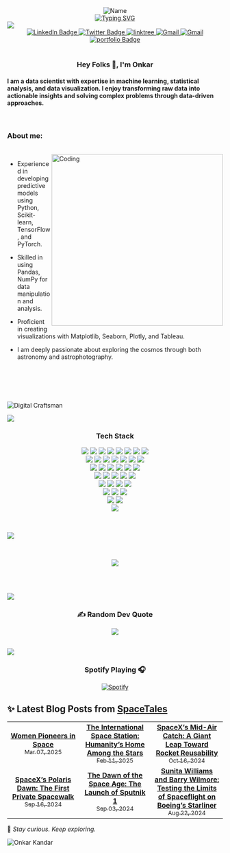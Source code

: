 
<div align="center">
  <img src="https://github.com/onkar157/onkar157/assets/98203821/c8ee7197-e947-43b8-8f95-59f2859877e4" alt="Name">
</div>


<div align="center">
  <a href="https://git.io/typing-svg">
    <img src="https://readme-typing-svg.herokuapp.com?font=VT323&size=25&pause=1000&color=25F7B0&width=500&lines=Data+Scientist+%7C+AI-ML+%7C+Gen-AI+%7C+Blogger" alt="Typing SVG" />
  </a>
</div>


<img src="https://user-images.githubusercontent.com/73097560/115834477-dbab4500-a447-11eb-908a-139a6edaec5c.gif">   

<div id="badges" align = "center">
  <a href="https://linkedin.com/in/onkar-kandar-29a8a31ba">
    <img src="https://img.shields.io/badge/LinkedIn-blue?style=for-the-badge&logo=linkedin&logoColor=white" alt="LinkedIn Badge"/>
  </a>
  <a href="https://twitter.com/Onkarkandar">
    <img src="https://img.shields.io/badge/X-000000?style=for-the-badge&logo=x&logoColor=white" alt="Twitter Badge"/>
  </a>
  <a href="https://linktr.ee/onkarkandar/">
    <img src="https://img.shields.io/badge/linktree-04444e?style=for-the-badge&logo=linktree&logoColor=white" alt="linktree"/>
  </a>
  <a href="">
    <img src="https://img.shields.io/badge/Gmail-D14836?style=for-the-badge&logo=gmail&logoColor=white" alt="Gmail"/>
  </a>
  <a href="https://instagram.com/@stelliferous_onkki">
    <img src="https://img.shields.io/badge/Instagram-%23E4405F.svg?style=for-the-badge&logo=Instagram&logoColor=white" alt="Gmail"/>
  </a>
  

  <a href="https://onkarkandar.netlify.app/">
    <img src="https://img.shields.io/badge/portfolio-c67c29?style=for-the-badge&logo=world" alt="portfolio Badge"/>
  </a>
  
</div>




<br/>
<h3 align="center">Hey Folks 👋, I'm Onkar</h1>
<h4 align="left">I am a data scientist with expertise in machine learning, statistical analysis, and data visualization. I enjoy transforming raw data into actionable insights and solving complex problems through data-driven approaches.
</h4>
<br/>



### About me:
<br/>
<img align="right" alt="Coding" width="400" src="https://media.tenor.com/2uyENRmiUt0AAAAC/coding.gif"> 

-   Experienced in developing predictive models using Python, Scikit-learn, TensorFlow, and PyTorch.

-   Skilled in using Pandas, NumPy for data manipulation and analysis.

-   Proficient in creating visualizations with Matplotlib, Seaborn, Plotly, and Tableau.

-   I am deeply passionate about exploring the cosmos through both astronomy and astrophotography.

  

<br/>
<br><br><br>

![Digital Craftsman](https://img.shields.io/badge/Blog%20Website-Spacetales.in%2F-black?style=for-the-badge)


<img src="https://user-images.githubusercontent.com/73097560/115834477-dbab4500-a447-11eb-908a-139a6edaec5c.gif">
<div align="center"> 
  
### Tech Stack
</div>

<div align="center">
  <img src=https://img.shields.io/badge/Python-1e1e1e?style=for-the-badge&logo=python&logoColor=white >
  <img src=https://img.shields.io/badge/MySql-0e2f44?style=for-the-badge&logo=mysql&logoColor=white >
  <img src=https://img.shields.io/badge/scikit--learn-%23F7931E.svg?style=for-the-badge&logo=scikit-learn&logoColor=white >
  <img src=https://img.shields.io/badge/Seaborn-777BB4?style=for-the-badge&logo=seaborn&logoColor=white >
  <img src=https://img.shields.io/badge/numpy-%23013243.svg?style=for-the-badge&logo=numpy&logoColor=white >
  <img src=https://img.shields.io/badge/pandas-%23150458.svg?style=for-the-badge&logo=pandas&logoColor=white >
  <img src=https://img.shields.io/badge/Plotly-239120?style=for-the-badge&logo=plotly&logoColor=white >
<!--   <img src=https://img.shields.io/badge/json-5E5C5C?style=for-the-badge&logo=json&logoColor=white >  -->
  <img src=https://img.shields.io/badge/Spacy-301037?style=for-the-badge&logo=spacy&logoColor=white > <br>
  <img src=https://img.shields.io/badge/Visual%20Studio%20Code-0078d7.svg?style=for-the-badge&logo=visual-studio-code&logoColor=white >
  <img src=https://img.shields.io/badge/Keras-%23D00000.svg?style=for-the-badge&logo=Keras&logoColor=white >
  <img src=https://img.shields.io/badge/Matplotlib-783f04?style=for-the-badge&logo=Matplotlib&logoColor=black >
  <img src=https://img.shields.io/badge/PyTorch-%23EE4C2C.svg?style=for-the-badge&logo=PyTorch&logoColor=white >
  <img src=https://img.shields.io/badge/SciPy-%230C55A5.svg?style=for-the-badge&logo=scipy&logoColor=%white >
  <img src=https://img.shields.io/badge/TensorFlow-%23FF6F00.svg?style=for-the-badge&logo=TensorFlow&logoColor=white >
  <img src=https://img.shields.io/badge/Postman-FF6C37?style=for-the-badge&logo=postman&logoColor=white > <br>
  <img src=https://img.shields.io/badge/power_bi-F2C811?style=for-the-badge&logo=powerbi&logoColor=black >
  <img src=https://img.shields.io/badge/Tableau-ece6ff?style=for-the-badge&logo=tableau&logoColor=black >
  <img src=https://img.shields.io/badge/git-%23F05033.svg?style=for-the-badge&logo=git&logoColor=white >
  <img src=https://img.shields.io/badge/github-663333?style=for-the-badge&logo=github&logoColor=white >
  <img src=https://img.shields.io/badge/gitlab-%23181717.svg?style=for-the-badge&logo=gitlab&logoColor=white >
  <img src=https://img.shields.io/badge/docker-%230db7ed.svg?style=for-the-badge&logo=docker&logoColor=white > <br>
  <img src=https://img.shields.io/badge/Windows%2011-%230079d5.svg?style=for-the-badge&logo=Windows%2011&logoColor=white >
  <img src=https://img.shields.io/badge/Microsoft_Excel-217346?style=for-the-badge&logo=microsoft-excel&logoColor=white >
  <img src=https://img.shields.io/badge/markdown-%23000000.svg?style=for-the-badge&logo=markdown&logoColor=white >
  <img src=https://img.shields.io/badge/jupyter-%23FA0F00.svg?style=for-the-badge&logo=jupyter&logoColor=white >
  <img src=https://img.shields.io/badge/opencv-%23white.svg?style=for-the-badge&logo=opencv&logoColor=white > <br>
  <img src=https://img.shields.io/badge/flask-%23000.svg?style=for-the-badge&logo=flask&logoColor=white >
  <img src=https://img.shields.io/badge/FastAPI-005571?style=for-the-badge&logo=fastapi >
  <img src=https://img.shields.io/badge/Canva-001f54?style=for-the-badge&logo=Canva&logoColor=white >
  <img src=https://img.shields.io/badge/MongoDB-%234ea94b.svg?style=for-the-badge&logo=mongodb&logoColor=white > <br>
  <img src=https://img.shields.io/badge/Selenium-5c2641?style=for-the-badge&logo=selinium&logoColor=white >
  <img src=https://img.shields.io/badge/BeautifulSoup-ff1493?style=for-the-badge&logo=beautifulsoup&logoColor=white > 
  <img src=https://img.shields.io/badge/Request-303843?style=for-the-badge&logo=request&logoColor=white > <br>
  <img src=https://img.shields.io/badge/Scrapy-663333?style=for-the-badge&logo=scrapy&logoColor=white >
  <img src=https://img.shields.io/badge/Anaconda-783f04?style=for-the-badge&logo=anaconda&logoColor=white > <br>
  <img src=https://img.shields.io/badge/Gitlab-e66633?style=for-the-badge&logo=gitlab&logoColor=white >
</div>



<br><br>
<img src="https://user-images.githubusercontent.com/73097560/115834477-dbab4500-a447-11eb-908a-139a6edaec5c.gif">

  <br/>

  
  
  <br/>




<div align="center"

<a href="https://github.com/Meghna-DAS/github-profile-views-counter">
    <img src="https://komarev.com/ghpvc/?username=onkar157">
</a>

</div>


<br><br>

<img src="https://user-images.githubusercontent.com/73097560/115834477-dbab4500-a447-11eb-908a-139a6edaec5c.gif">
<div align="center">
  
### ✍️ Random Dev Quote
![](https://quotes-github-readme.vercel.app/api?type=horizontal&theme=radical)

</div>

<br>
<img src="https://user-images.githubusercontent.com/73097560/115834477-dbab4500-a447-11eb-908a-139a6edaec5c.gif">

<div align="center">


  
### Spotify Playing 🎧

[![Spotify](https://novatorem-kyzbk7wxl-bardiesel.vercel.app/api/spotify)](https://open.spotify.com/track/6hCRurmcJcOY7KUUDcBHrU?si=c334e4a852bb4b68)

</div>

## ✨ Latest Blog Posts from [SpaceTales](https://spacetales.in)

<!-- BLOG-CARDS:START -->
<table><tr>
<td align="center" width="33%">
  <a href="https://spacetales.in/women-pioneers-in-space/" target="_blank">
    <b>Women Pioneers in Space</b><br/>
    <sub>Mar 07, 2025</sub>
  </a>
</td>
<td align="center" width="33%">
  <a href="https://spacetales.in/the-international-space-station-humanitys-home-among-the-stars/" target="_blank">
    <b>The International Space Station: Humanity’s Home Among the Stars</b><br/>
    <sub>Feb 11, 2025</sub>
  </a>
</td>
<td align="center" width="33%">
  <a href="https://spacetales.in/spacexs-mid-air-catch-a-giant-leap-toward-rocket-reusability/" target="_blank">
    <b>SpaceX’s Mid-Air Catch: A Giant Leap Toward Rocket Reusability</b><br/>
    <sub>Oct 16, 2024</sub>
  </a>
</td>
</tr><tr>
<td align="center" width="33%">
  <a href="https://spacetales.in/spacexs-polaris-dawn-the-first-private-spacewalk/" target="_blank">
    <b>SpaceX’s Polaris Dawn: The First Private Spacewalk</b><br/>
    <sub>Sep 16, 2024</sub>
  </a>
</td>
<td align="center" width="33%">
  <a href="https://spacetales.in/the-dawn-of-the-space-age-the-launch-of-sputnik-1/" target="_blank">
    <b>The Dawn of the Space Age: The Launch of Sputnik 1</b><br/>
    <sub>Sep 03, 2024</sub>
  </a>
</td>
<td align="center" width="33%">
  <a href="https://spacetales.in/sunita-williams-and-barry-wilmore-testing-the-limits-of-spaceflight-on-boeings-starliner/" target="_blank">
    <b>Sunita Williams and Barry Wilmore: Testing the Limits of Spaceflight on Boeing’s Starliner</b><br/>
    <sub>Aug 22, 2024</sub>
  </a>
</td>
</tr></table>
<!-- BLOG-CARDS:END -->

🌌 *Stay curious. Keep exploring.*




![Onkar Kandar](https://raw.githubusercontent.com/Trilokia/Trilokia/379277808c61ef204768a61bbc5d25bc7798ccf1/bottom_header.svg)
